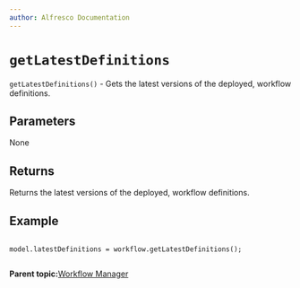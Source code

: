 ```yaml
---
author: Alfresco Documentation
---
```


# `getLatestDefinitions`

`getLatestDefinitions()` - Gets the latest versions of the deployed, workflow definitions.

## Parameters

None

## Returns

Returns the latest versions of the deployed, workflow definitions.

## Example

```
    
model.latestDefinitions = workflow.getLatestDefinitions();        
      
```

**Parent topic:**[Workflow Manager](../references/API-JS-WorkflowManager.md)


